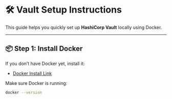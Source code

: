 # 🛠️ Vault Setup Instructions

This guide helps you quickly set up **HashiCorp Vault** locally using Docker.

---

## 📦 Step 1: Install Docker

If you don’t have Docker yet, install it:  
- [Docker Install Link](https://docs.docker.com/get-docker/)

Make sure Docker is running:
```bash
docker --version

